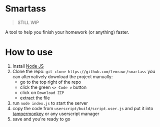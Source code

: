 # Smartass
> STILL WIP

A tool to help you finish your homework (or anything) faster.

# How to use
1. Install [Node JS](https://nodejs.org/en)
2. Clone the repo: `git clone https://github.com/femrawr/smartass`
    you can alternatively download the project manually:
    - go to the top right of the repo
    - click the green `<> Code v` button
    - click on `Download ZIP`
    - extract the file
3. run `node index.js` to start the server
4. copy the code from `userscript/build/script.user.js` and put it into [tampermonkey](https://www.tampermonkey.net/) or any userscript manager
5. save and you're ready to go
